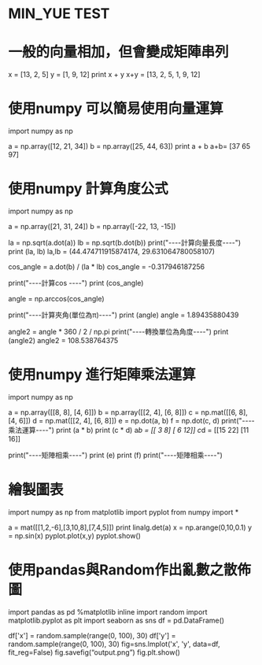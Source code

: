 MIN_YUE TEST
=========================


# 一般的向量相加，但會變成矩陣串列

x = [13, 2, 5]
y = [1, 9, 12]
print x + y
x+y = [13, 2, 5, 1, 9, 12]

# 使用numpy 可以簡易使用向量運算

import numpy as np

a = np.array([12, 21, 34])
b = np.array([25, 44, 63])
print a + b
a+b= [37 65 97]

# 使用numpy 計算角度公式

import numpy as np

a = np.array([21, 31, 24])
b = np.array([-22, 13, -15])

la = np.sqrt(a.dot(a))
lb = np.sqrt(b.dot(b))
print("----計算向量長度----")
print (la, lb)
la,lb = (44.474711915874174, 29.631064780058107)

cos_angle = a.dot(b) / (la * lb)
cos_angle = -0.317946187256

print("----計算cos ----")
print (cos_angle)

angle = np.arccos(cos_angle)


print("----計算夾角(單位為π)----")
print (angle)
angle = 1.89435880439


angle2 = angle * 360 / 2 / np.pi
print("----轉換單位為角度----")
print (angle2)
angle2 = 108.538764375


# 使用numpy 進行矩陣乘法運算

import numpy as np

a = np.array([[8, 8], [4, 6]])
b = np.array([[2, 4], [6, 8]])
c = np.mat([[6, 8], [4, 6]])
d = np.mat([[2, 4], [6, 8]])
e = np.dot(a, b)
f = np.dot(c, d)
print("----乘法運算----")
print (a * b)
print (c * d)
a*b =
[[ 3  8]
 [ 6 12]]
c*d =
[[15 22]
 [11 16]]

print("----矩陣相乘----")
print (e)
print (f)
print("----矩陣相乘----")

# 繪製圖表
import numpy as np
from matplotlib import pyplot
from numpy import *


a = mat([[1,2,-6],[3,10,8],[7,4,5]])
print linalg.det(a)
x = np.arange(0,10,0.1)
y = np.sin(x)
pyplot.plot(x,y)
pyplot.show()




# 使用pandas與Random作出亂數之散佈圖

import pandas as pd
%matplotlib inline
import random
import matplotlib.pyplot as plt
import seaborn as sns
df = pd.DataFrame()

df['x'] = random.sample(range(0, 100), 30)
df['y'] = random.sample(range(0, 100), 30)
fig=sns.lmplot('x', 'y', data=df, fit_reg=False)
fig.savefig(“output.png”)
fig.plt.show()